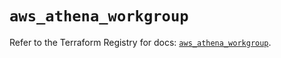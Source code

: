 # `aws_athena_workgroup`

Refer to the Terraform Registry for docs: [`aws_athena_workgroup`](https://registry.terraform.io/providers/hashicorp/aws/5.91.0/docs/resources/athena_workgroup).
